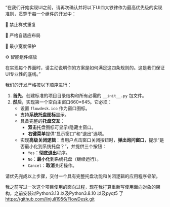


“在我们开始实现UI之前，请再次确认并将以下UI四大铁律作为最高优先级的实现准则，贯穿于每一个组件的开发中：

🚫 禁止样式重复

🔄 严格自适应布局

📏 最小宽度保护

⚙️ 智能组件缩放

在实现每个界面时，请主动说明你的方案是如何满足这四条规则的。这是我们保证UI专业性的底线。”





我们的开发严格按以下顺序进行：

1.  **首先**，创建标准的项目目录结构和所有必需的 `__init__.py` 包文件。
2.  **然后**，实现第一个空白主窗口660×645。它必须：
    *   设置 `flowdesk.ico` 作为窗口图标。
    *   支持**系统托盘图标**显示。
    *   具备完整的**托盘交互**：
        *   **双击**托盘图标可显示/隐藏主窗口。
        *   **右键菜单**提供“显示窗口”和“退出”选项。
    *   实现**高级关闭逻辑**：当用户点击窗口关闭按钮时，**弹出询问窗口**，提示“是否最小化到系统托盘？”，并提供三个按钮：
        *   `Yes`：**彻底退出**程序。
        *   `No`：**最小化**到系统托盘（继续运行）。
        *   `Cancel`：**取消**关闭操作。

请优先完成以上步骤，交付一个具有完整托盘功能和关闭逻辑的应用程序骨架。


我之前写过一次这个项目使用的面向过程，现在我打算重新写使用面向对象的架构，之前安装过Python3.13 以及Python3.8.10 以及pyqt5 了
https://github.com/linjuli1956/FlowDesk.git

